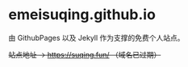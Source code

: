 # emeisuqing.github.io

由 GithubPages 以及 Jekyll 作为支撑的免费个人站点。

~~站点地址 -> https://suqing.fun/ （域名已过期）~~
